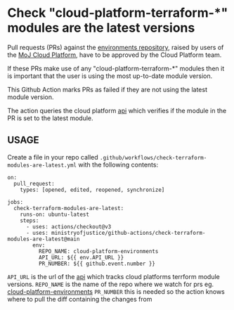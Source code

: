 # Check "cloud-platform-terraform-*" modules are the latest versions 

Pull requests (PRs) against the [environments repository][env-repo],
raised by users of the [MoJ Cloud Platform][cloud-platform],
have to be approved by the Cloud Platform team.

If these PRs make use of any "cloud-platform-terraform-*" modules then it is important that the user is using the most up-to-date module version.

This Github Action marks PRs as failed if they are not using the latest module version.

The action queries the cloud platform [api][api-terraform-versions] which verifies if the module in the PR is set to the latest module.

## USAGE

Create a file in your repo called `.github/workflows/check-terraform-modules-are-latest.yml` with the
following contents:

```
on:
  pull_request:
    types: [opened, edited, reopened, synchronize]

jobs:
  check-terraform-modules-are-latest:
    runs-on: ubuntu-latest
    steps:
      - uses: actions/checkout@v3
      - uses: ministryofjustice/github-actions/check-terraform-modules-are-latest@main
        env:
          REPO_NAME: cloud-platform-environments
          API_URL: ${{ env.API_URL }}
          PR_NUMBER: ${{ github.event.number }}
```

`API_URL` is the url of the [api][api-terraform-versions] which tracks cloud platforms terrform module versions.
`REPO_NAME` is the name of the repo where we watch for prs eg. [cloud-platform-environments][env-repo]
`PR_NUMBER` this is needed so the action knows where to pull the diff containing the changes from

[env-repo]: https://github.com/ministryofjustice/cloud-platform-environments
[cloud-platform]: https://github.com/ministryofjustice/cloud-platform
[api-terraform-versions]: https://github.com/ministryofjustice/cloud-platform-go-get-module

